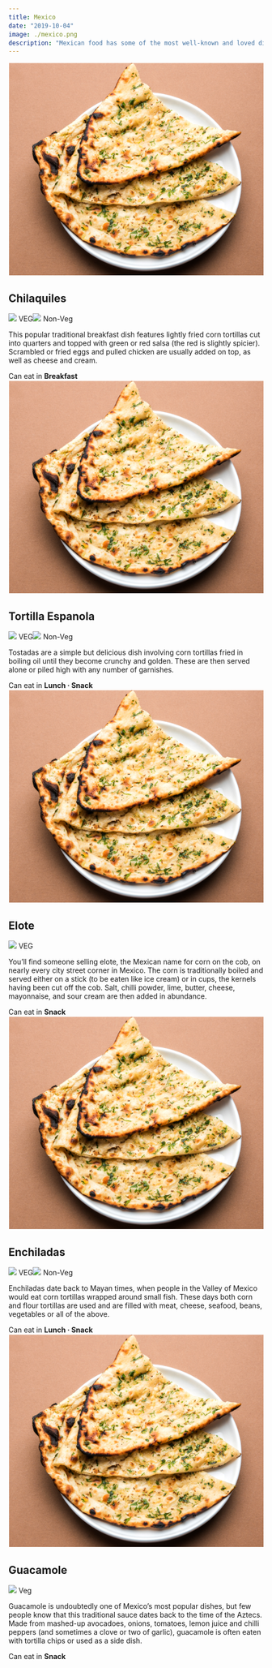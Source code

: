 ```yaml
---
title: Mexico
date: "2019-10-04"
image: ./mexico.png
description: "Mexican food has some of the most well-known and loved dishes in the world. Mexican cuisine varies by region due to local climate, geography and ethnic differences among the indigenous inhabitants. Here's what you must try..."
---
```

<!-- Chilaquiles -->
  <article class="article-wrap">
    <div class="img-box">
      <img src="/naan.png" class="country-img"/>
    </div>
    <div class="list-txt">
      <div class="txt-desc">
        <h2>Chilaquiles</h2>
        <div class="food-type">
          <span class="veg"><img src="/food-icon.svg" /> VEG</span><span class="n-veg"><img src="/food-icon.svg" /> Non-Veg</span>
        </div>
        <p>This popular traditional breakfast dish features lightly fried corn tortillas cut into quarters and topped with green or red salsa (the red is slightly spicier). Scrambled or fried eggs and pulled chicken are usually added on top, as well as cheese and cream.</p>
      </div>
      <div class="tags">
        <span>Can eat in <strong>Breakfast</strong></span>
      </div>
    </div>
  </article>

  <!-- Tostadas -->
  <article class="article-wrap">
    <div class="img-box">
      <img src="/naan.png" class="country-img"/>
    </div>
    <div class="list-txt">
      <div class="txt-desc">
        <h2>Tortilla Espanola</h2>
        <div class="food-type">
          <span class="veg"><img src="/food-icon.svg" /> VEG</span><span class="n-veg"><img src="/food-icon.svg" /> Non-Veg</span>
        </div>
        <p>Tostadas are a simple but delicious dish involving corn tortillas fried in boiling oil until they become crunchy and golden. These are then served alone or piled high with any number of garnishes.</p>
      </div>
      <div class="tags">
        <span>Can eat in <strong>Lunch · Snack</strong></span>
      </div>
    </div>
  </article>

  <!-- Elote -->
  <article class="article-wrap">
    <div class="img-box">
      <img src="/naan.png" class="country-img"/>
    </div>
    <div class="list-txt">
      <div class="txt-desc">
        <h2>Elote</h2>
        <div class="food-type">
          <span class="veg"><img src="/food-icon.svg" /> VEG</span>
        </div>
        <p>You’ll find someone selling elote, the Mexican name for corn on the cob, on nearly every city street corner in Mexico. The corn is traditionally boiled and served either on a stick (to be eaten like ice cream) or in cups, the kernels having been cut off the cob. Salt, chilli powder, lime, butter, cheese, mayonnaise, and sour cream are then added in abundance.</p>
      </div>
      <div class="tags">
        <span>Can eat in <strong>Snack</strong></span>
      </div>
    </div>
  </article>

  <!-- Enchiladas -->
  <article class="article-wrap">
    <div class="img-box">
      <img src="/naan.png" class="country-img"/>
    </div>
    <div class="list-txt">
      <div class="txt-desc">
        <h2>Enchiladas</h2>
        <div class="food-type">
          <span class="veg"><img src="/food-icon.svg" /> VEG</span><span class="n-veg"><img src="/food-icon.svg" /> Non-Veg</span>
        </div>
        <p>Enchiladas date back to Mayan times, when people in the Valley of Mexico would eat corn tortillas wrapped around small fish. These days both corn and flour tortillas are used and are filled with meat, cheese, seafood, beans, vegetables or all of the above.</p>
      </div>
      <div class="tags">
        <span>Can eat in <strong>Lunch · Snack</strong></span>
      </div>
    </div>
  </article>

  <!-- Guacamole -->
  <article class="article-wrap">
    <div class="img-box">
      <img src="/naan.png" class="country-img"/>
    </div>
    <div class="list-txt">
      <div class="txt-desc">
        <h2>Guacamole</h2>
        <div class="food-type">
          <span class="veg"><img src="/food-icon.svg" /> Veg</span>
        </div>
        <p>Guacamole is undoubtedly one of Mexico’s most popular dishes, but few people know that this traditional sauce dates back to the time of the Aztecs. Made from mashed-up avocadoes, onions, tomatoes, lemon juice and chilli peppers (and sometimes a clove or two of garlic), guacamole is often eaten with tortilla chips or used as a side dish.</p>
      </div>
      <div class="tags">
        <span>Can eat in <strong>Snack</strong></span>
      </div>
    </div>
  </article>

